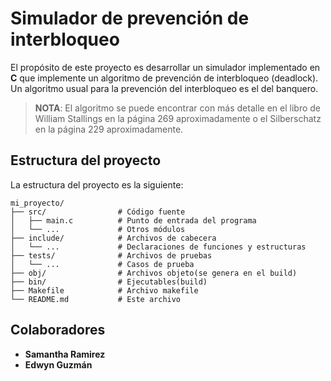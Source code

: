 # Simulador de prevención de interbloqueo

El propósito de este proyecto es desarrollar un simulador implementado en **C** que implemente un algoritmo de prevención de interbloqueo (deadlock). Un algoritmo usual para la prevención del interbloqueo es el del banquero.

> **NOTA**: El algoritmo se puede encontrar con más detalle en el libro de William Stallings en la página 269 
> aproximadamente o el Silberschatz en la página 229 aproximadamente.

## Estructura del proyecto

La estructura del proyecto es la siguiente:

```{html}
mi_proyecto/
├── src/                # Código fuente
│   ├── main.c          # Punto de entrada del programa
│   └── ...             # Otros módulos
├── include/            # Archivos de cabecera
│   └── ...             # Declaraciones de funciones y estructuras
├── tests/              # Archivos de pruebas
│   └── ...             # Casos de prueba
├── obj/                # Archivos objeto(se genera en el build)
├── bin/                # Ejecutables(build)
├── Makefile            # Archivo makefile
└── README.md           # Este archivo
```

## Colaboradores

- **Samantha Ramirez**
- **Edwyn Guzmán**
